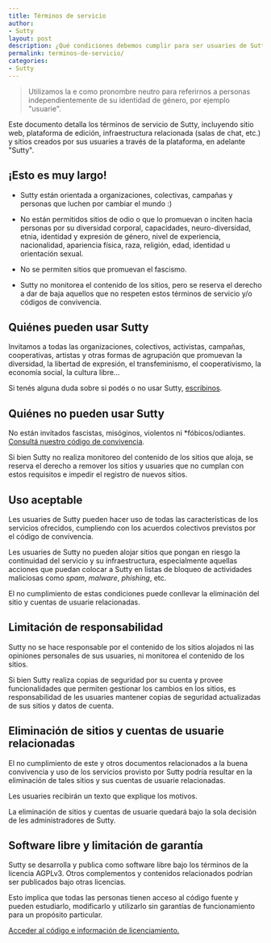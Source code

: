 ```yaml
---
title: Términos de servicio
author:
- Sutty
layout: post
description: ¿Qué condiciones debemos cumplir para ser usuaries de Sutty?
permalink: terminos-de-servicio/
categories:
- Sutty
---
```


> Utilizamos la e como pronombre neutro para referirnos a personas
> independientemente de su identidad de género, por ejemplo "usuarie".

Este documento detalla los términos de servicio de Sutty, incluyendo
sitio web, plataforma de edición, infraestructura relacionada (salas de
chat, etc.) y sitios creados por sus usuaries a través de la plataforma,
en adelante "Sutty".

## ¡Esto es muy largo!

* Sutty están orientada a organizaciones, colectivas, campañas y
  personas que luchen por cambiar el mundo :)

* No están permitidos sitios de odio o que lo promuevan o inciten hacia
  personas por su diversidad corporal, capacidades, neuro-diversidad,
  etnia, identidad y expresión de género, nivel de experiencia,
  nacionalidad, apariencia física, raza, religión, edad, identidad u
  orientación sexual.

* No se permiten sitios que promuevan el fascismo.

* Sutty no monitorea el contenido de los sitios, pero se reserva el
  derecho a dar de baja aquellos que no respeten estos términos de
  servicio y/o códigos de convivencia.

## Quiénes pueden usar Sutty

Invitamos a todas las organizaciones, colectivos, activistas, campañas,
cooperativas, artistas y otras formas de agrupación que promuevan la
diversidad, la libertad de expresión, el transfeminismo, el
cooperativismo, la economía social, la cultura libre...

Si tenés alguna duda sobre si podés o no usar Sutty,
[escribinos](index.html#contacto).

## Quiénes no pueden usar Sutty

No están invitados fascistas, misóginos, violentos ni
\*fóbicos/odiantes.  [Consultá nuestro código de
convivencia](codigo-de-convivencia/).

Si bien Sutty no realiza monitoreo del contenido de los sitios que
aloja, se reserva el derecho a remover los sitios y usuaries que no
cumplan con estos requisitos e impedir el registro de nuevos sitios.

## Uso aceptable

Les usuaries de Sutty pueden hacer uso de todas las características de
los servicios ofrecidos, cumpliendo con los acuerdos colectivos
previstos por el código de convivencia.

Les usuaries de Sutty no pueden alojar sitios que pongan en riesgo la
continuidad del servicio y su infraestructura, especialmente aquellas
acciones que puedan colocar a Sutty en listas de bloqueo de actividades
maliciosas como _spam_, _malware_, _phishing_, etc.

El no cumplimiento de estas condiciones puede conllevar la eliminación
del sitio y cuentas de usuarie relacionadas.

## Limitación de responsabilidad

Sutty no se hace responsable por el contenido de los sitios alojados ni
las opiniones personales de sus usuaries, ni monitorea el contenido de
los sitios.

Si bien Sutty realiza copias de seguridad por su cuenta y provee
funcionalidades que permiten gestionar los cambios en los sitios, es
responsabilidad de les usuaries mantener copias de seguridad
actualizadas de sus sitios y datos de cuenta.

## Eliminación de sitios y cuentas de usuarie relacionadas

El no cumplimiento de este y otros documentos relacionados a la buena
convivencia y uso de los servicios provisto por Sutty podría resultar en
la eliminación de tales sitios y sus cuentas de usuarie relacionadas.

Les usuaries recibirán un texto que explique los motivos.

La eliminación de sitios y cuentas de usuarie quedará bajo la sola
decisión de les administradores de Sutty.

## Software libre y limitación de garantía

Sutty se desarrolla y publica como software libre bajo los términos de
la licencia AGPLv3.  Otros complementos y contenidos relacionados
podrían ser publicados bajo otras licencias.

Esto implica que todas las personas tienen acceso al código fuente y
pueden estudiarlo, modificarlo y utilizarlo sin garantías de
funcionamiento para un propósito particular.

[Acceder al código e información de
licenciamiento.](https://0xacab.org/sutty/)
